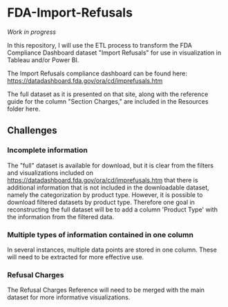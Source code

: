 # FDA-Import-Refusals

*Work in progress*

In this repository, I will use the ETL process to transform the FDA Compliance Dashboard dataset "Import Refusals" for use in visualization in Tableau and/or Power BI.

The Import Refusals compliance dashboard can be found here: https://datadashboard.fda.gov/ora/cd/imprefusals.htm

The full dataset as it is presented on that site, along with the reference guide for the column "Section Charges," are included in the Resources folder here.

## Challenges

### Incomplete information

The "full" dataset is available for download, but it is clear from the filters and visualizations included on https://datadashboard.fda.gov/ora/cd/imprefusals.htm that there is additional information that is not included in the downloadable dataset, namely the categorization by product type. However, it is possible to download filtered datasets by product type. Therefore one goal in reconstructing the full dataset will be to add a column 'Product Type' with the information from the filtered data.

### Multiple types of information contained in one column

In several instances, multiple data points are stored in one column. These will need to be extracted for more effective use.

### Refusal Charges

The Refusal Charges Reference will need to be merged with the main dataset for more informative visualizations.
